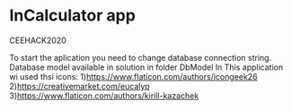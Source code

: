 # InCalculator app
CEEHACK2020


To start the aplication you need to change database connection string. Database model available in solution in folder DbModel
In This application wi used thsi icons:
1)https://www.flaticon.com/authors/icongeek26
2)https://creativemarket.com/eucalyp
3)https://www.flaticon.com/authors/kirill-kazachek
